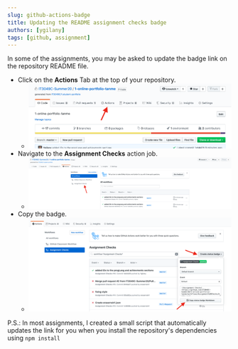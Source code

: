 ```yaml
---
slug: github-actions-badge
title: Updating the README assignment checks badge
authors: [ygilany]
tags: [github, assignment]
---
```


In some of the assignments, you may be asked to update the badge link on the repository README file. 

* Click on the **Actions** Tab at the top of your repository.
  * ![image001](assets/image001.png)
* Navigate to the **Assignment Checks** action job.
  * ![image002](assets/image002.png)
* Copy the badge.
  * ![image003](assets/image003.png)

P.S.: In most assignments, I created a small script that automatically updates the link for you when you install the repository's dependencies using `npm install`